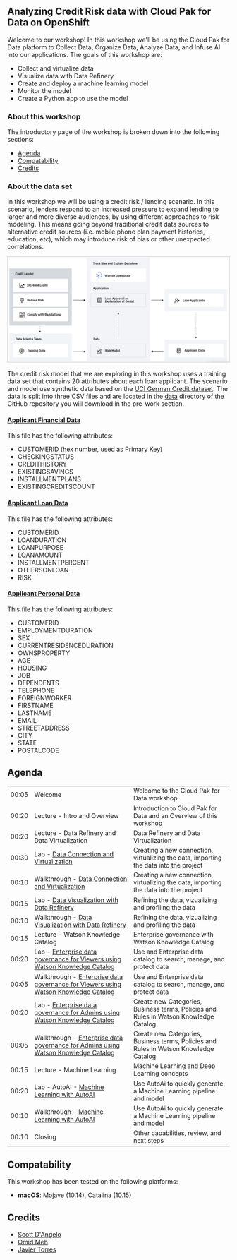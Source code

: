 
## Analyzing Credit Risk data with Cloud Pak for Data on OpenShift

Welcome to our workshop! In this workshop we'll be using the Cloud Pak for Data platform to Collect Data, Organize Data, Analyze Data, and Infuse AI into our applications. The goals of this workshop are:

* Collect and virtualize data
* Visualize data with Data Refinery
* Create and deploy a machine learning model
* Monitor the model
* Create a Python app to use the model

### About this workshop

The introductory page of the workshop is broken down into the following sections:

* [Agenda](#agenda)
* [Compatability](#compatability)
* [Credits](#credits)

### About the data set

In this workshop we will be using a credit risk / lending scenario. In this scenario, lenders respond to an increased pressure to expand lending to larger and more diverse audiences, by using different approaches to risk modeling. This means going beyond traditional credit data sources to alternative credit sources (i.e. mobile phone plan payment histories, education, etc), which may introduce risk of bias or other unexpected correlations.

![Use Case Diagram](images/openscale-config/openscale-config-architecture.png)

The credit risk model that we are exploring in this workshop uses a training data set that contains 20 attributes about each loan applicant. The scenario and model use synthetic data based on the [UCI German Credit dataset](https://archive.ics.uci.edu/ml/datasets/Statlog+(German+Credit+Data)). The data is split into three CSV files and are located in the [data](../data/split) directory of the GitHub repository you will download in the pre-work section.

#### [Applicant Financial Data](../../data/split/applicant_financial_data.csv)

This file has the following attributes:

* CUSTOMERID (hex number, used as Primary Key)
* CHECKINGSTATUS
* CREDITHISTORY
* EXISTINGSAVINGS
* INSTALLMENTPLANS
* EXISTINGCREDITSCOUNT

#### **[Applicant Loan Data](../../data/split/applicant_loan_data.csv)**

This file has the following attributes:

* CUSTOMERID
* LOANDURATION
* LOANPURPOSE
* LOANAMOUNT
* INSTALLMENTPERCENT
* OTHERSONLOAN
* RISK

#### **[Applicant Personal Data](../../data/split/applicant_personal_data.csv)**

This file has the following attributes:

* CUSTOMERID
* EMPLOYMENTDURATION
* SEX
* CURRENTRESIDENCEDURATION
* OWNSPROPERTY
* AGE
* HOUSING
* JOB
* DEPENDENTS
* TELEPHONE
* FOREIGNWORKER
* FIRSTNAME
* LASTNAME
* EMAIL
* STREETADDRESS
* CITY
* STATE
* POSTALCODE

## Agenda

|  |   |   |
| -  | - | - |
| 00:05 | Welcome | Welcome to the Cloud Pak for Data workshop |
| 00:20 | Lecture - Intro and Overview | Introduction to Cloud Pak for Data and an Overview of this workshop |
| 00:20 | Lecture - Data Refinery and Data Virtualization  | Data Refinery and Data Virtualization |
| 00:30 | Lab - [Data Connection and Virtualization](db-connection-and-virtualization/README.md) | Creating a new connection, virtualizing the data, importing the data into the project |
| 00:10 | Walkthrough - [Data Connection and Virtualization](db-connection-and-virtualization/README.md) | Creating a new connection, virtualizing the data, importing the data into the project |
| 00:15 | Lab - [Data Visualization with Data Refinery](data-visualization-and-refinery/README.md) | Refining the data, vizualizing and profiling the data |
| 00:10 | Walkthrough - [Data Visualization with Data Refinery](data-visualization-and-refinery/README.md) | Refining the data, vizualizing and profiling the data |
| 00:15 | Lecture - Watson Knowledge Catalog | Enterprise governance with Watson Knowledge Catalog | 
| 00:20 | Lab - [Enterprise data governance for Viewers using Watson Knowledge Catalog](watson-knowledge-catalog-user/README.md) | Use and Enterprise data catalog to search, manage, and protect data |
| 00:05 | Walkthrough - [Enterprise data governance for Viewers using Watson Knowledge Catalog](watson-knowledge-catalog-user/README.md) | Use and Enterprise data catalog to search, manage, and protect data |
| 00:20 | Lab - [Enterprise data governance for Admins using Watson Knowledge Catalog](watson-knowledge-catalog-admin/README.md) | Create new Categories, Business terms, Policies and Rules in Watson Knowledge Catalog |
| 00:05 | Walkthrough - [Enterprise data governance for Admins using Watson Knowledge Catalog](watson-knowledge-catalog-admin/README.md) | Create new Categories, Business terms, Policies and Rules in Watson Knowledge Catalog |
| 00:15 | Lecture - Machine Learning | Machine Learning and Deep Learning concepts |
| 00:20 | Lab - AutoAI - [Machine Learning with AutoAI](machine-learning-autoai/README.md) | Use AutoAi to quickly generate a Machine Learning pipeline and model |
| 00:10 | Walkthrough - [Machine Learning with AutoAI](machine-learning-autoai/README.md) | Use AutoAi to quickly generate a Machine Learning pipeline and model |
| 00:10 | Closing | Other capabilities, review, and next steps |

## Compatability

This workshop has been tested on the following platforms:

* **macOS**: Mojave (10.14), Catalina (10.15)

## Credits

* [Scott D'Angelo](https://github.com/scottdangelo)
* [Omid Meh](https://github.com/omidmeh)
* [Javier Torres](https://github.com/jrtorres)
